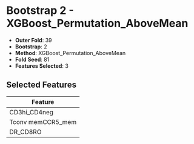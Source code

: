# Bootstrap 2 - XGBoost_Permutation_AboveMean

- **Outer Fold**: 39
- **Bootstrap**: 2
- **Method**: XGBoost_Permutation_AboveMean
- **Fold Seed**: 81
- **Features Selected**: 3

## Selected Features

| Feature |
|---------|
| CD3hi_CD4neg |
| Tconv memCCR5_mem |
| DR_CD8RO |

